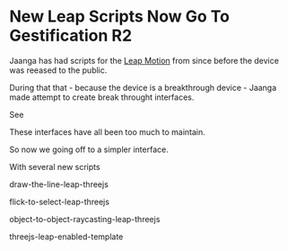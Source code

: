 New Leap Scripts Now Go To Gestification R2
===


Jaanga has had scripts for the [Leap Motion]( http://leapmotion.com ) from since before the device was reeased to the public.

During that that - because the device is a breakthrough device - Jaanga made attempt to create break throught interfaces.

See

These interfaces have all been too much to maintain.

So now we going off to a simpler interface.

With several new scripts

draw-the-line-leap-threejs

flick-to-select-leap-threejs

object-to-object-raycasting-leap-threejs

threejs-leap-enabled-template